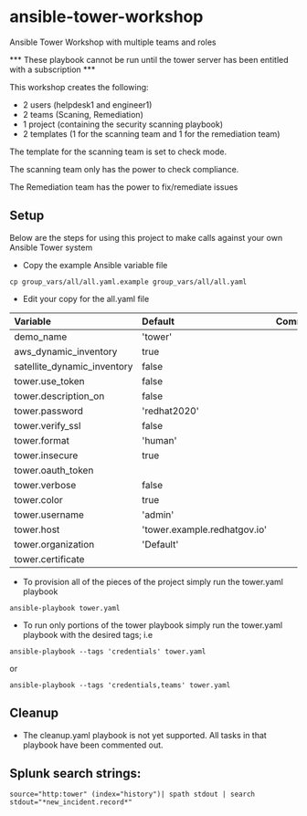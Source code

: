 # ansible-tower-workshop
Ansible Tower Workshop with multiple teams and roles

*** These playbook cannot be run until the tower server has been entitled with a subscription ***

This workshop creates the following:

- 2 users (helpdesk1 and engineer1)
- 2 teams (Scaning, Remediation)
- 1 project (containing the security scanning playbook)
- 2 templates (1 for the scanning team and 1 for the remediation team)


The template for the scanning team is set to check mode.

The scanning team only has the power to check compliance.

The Remediation team has the power to fix/remediate issues

## Setup

Below are the steps for using this project to make calls against your own Ansible Tower system

- Copy the example Ansible variable file

```
cp group_vars/all/all.yaml.example group_vars/all/all.yaml
```

- Edit your copy for the all.yaml file


| Variable                    | Default                   | Comments                        |
| :---	                      | :--                       | :--                             |
| demo_name                   | 'tower'                   |                                 |
| aws_dynamic_inventory       | true                      |                                 |
| satellite_dynamic_inventory | false                     |                                 |
| tower.use_token             | false                     |                                 |
| tower.description_on        | false                     |                                 |
| tower.password              | 'redhat2020'              |                                 |
| tower.verify_ssl            | false                     |                                 |
| tower.format                | 'human'                   |                                 |
| tower.insecure              | true                      |                                 |
| tower.oauth_token           |                           |                                 |
| tower.verbose               | false                     |                                 |
| tower.color                 | true                      |                                 |
| tower.username              | 'admin'                   |                                 |
| tower.host                  | 'tower.example.redhatgov.io' |                                 |
| tower.organization          | 'Default'                 |                                 |
| tower.certificate           |                           |                                 |




- To provision all of the pieces of the project simply run the tower.yaml playbook

```
ansible-playbook tower.yaml
```

- To run only portions of the tower playbook simply run the tower.yaml playbook with the desired tags; i.e

```
ansible-playbook --tags 'credentials' tower.yaml
```

or

```
ansible-playbook --tags 'credentials,teams' tower.yaml
```


## Cleanup

- The cleanup.yaml playbook is not yet supported. All tasks in that playbook have been commented out.


## Splunk search strings:

```
source="http:tower" (index="history")| spath stdout | search stdout="*new_incident.record*"
```
